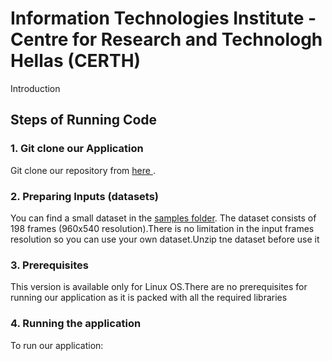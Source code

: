 # Information Technologies Institute - Centre for Research and Technologh Hellas (CERTH)

Introduction
## Steps of Running Code

### 1. Git clone our Application
 Git clone our repository from [ here ](https://github.com/NVIDIAAICITYCHALLENGE/AICity_Team3).
### 2. Preparing Inputs (datasets)
You can find a small dataset in the [samples folder](https://github.com/dtriantafyllou/AICity_Team3/tree/master/sample_images).
The dataset consists of 198 frames (960x540 resolution).There is no limitation in the input frames resolution so you can use your own dataset.Unzip tne dataset before use it
### 3. Prerequisites
This version is available only for Linux OS.There are no prerequisites for running our application as it is packed with all the required libraries
### 4. Running the application
To run our application:

